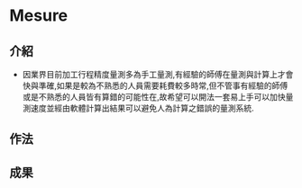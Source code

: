# Mesure
## 介紹
* 因業界目前加工行程精度量測多為手工量測,有經驗的師傅在量測與計算上才會快與準確,如果是較為不熟悉的人員需要耗費較多時常,但不管事有經驗的師傅或是不熟悉的人員皆有算錯的可能性在,故希望可以開法一套易上手可以加快量測速度並經由軟體計算出結果可以避免人為計算之錯誤的量測系統.
## 作法
## 成果
